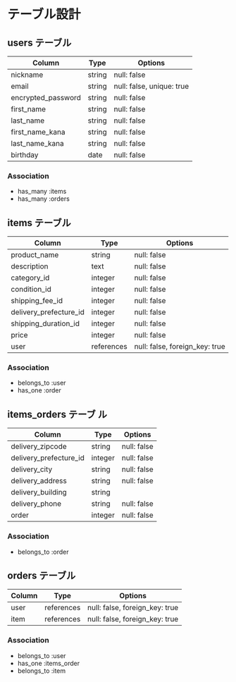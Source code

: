 # テーブル設計

## users テーブル

| Column               | Type       | Options                        |
| -------------------- | ---------- | ------------------------------ |
| nickname             | string     | null: false                    |
| email                | string     | null: false, unique: true      |
| encrypted_password   | string     | null: false                    |
| first_name           | string     | null: false                    |
| last_name            | string     | null: false                    |
| first_name_kana      | string     | null: false                    |
| last_name_kana       | string     | null: false                    |
| birthday             | date       | null: false                    |

### Association

- has_many :items
- has_many :orders  
     
## items テーブル

| Column                 | Type       | Options                        |
| ---------------------- | ---------- | -------------------------------|
| product_name           | string     | null: false                    |
| description            | text       | null: false                    |
| category_id            | integer    | null: false                    |
| condition_id           | integer    | null: false                    |
| shipping_fee_id        | integer    | null: false                    |
| delivery_prefecture_id | integer    | null: false                    |
| shipping_duration_id   | integer    | null: false                    |
| price                  | integer    | null: false                    |
| user                   | references | null: false, foreign_key: true | 
                                                                          
### Association  
  
- belongs_to :user  
- has_one :order
     
## items_orders テーブ  ル 
     
| Column                 | Type       | Options                        |
| ---------------------- | ---------- | -------------------------------|
| delivery_zipcode       | string     | null: false                    |
| delivery_prefecture_id | integer    | null: false                    |
| delivery_city          | string     | null: false                    |
| delivery_address       | string     | null: false                    |
| delivery_building      | string     |                                |
| delivery_phone         | string     | null: false                    |
| order                  | integer    | null: false                    |
     
### Association  
  
- belongs_to :order
  
## orders テーブル     
     
| Column                 | Type       | Options                        |
| ---------------------- | ---------- | -------------------------------|
| user                   | references | null: false, foreign_key: true |
| item                   | references | null: false, foreign_key: true |
  
### Association  
  
- belongs_to :user  
- has_one :items_order
- belongs_to :item
  